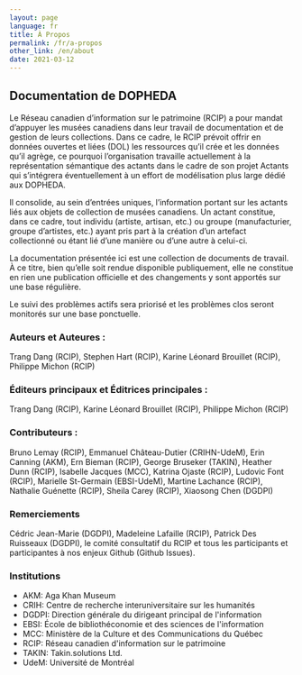 ```yaml
---
layout: page
language: fr
title: À Propos
permalink: /fr/a-propos
other_link: /en/about
date: 2021-03-12
---
```

<!-- [Version française](#documentation-du-modele-collections) -->

## Documentation de DOPHEDA

Le Réseau canadien d’information sur le patrimoine (RCIP) a pour mandat d’appuyer les musées canadiens dans leur travail de documentation et de gestion de leurs collections. Dans ce cadre, le RCIP prévoit offrir en données ouvertes et liées (DOL) les ressources qu’il crée et les données qu’il agrège, ce pourquoi l’organisation travaille actuellement à la représentation sémantique des actants dans le cadre de son projet Actants qui s’intégrera éventuellement à un effort de modélisation plus large dédié aux DOPHEDA. 

Il consolide, au sein d’entrées uniques, l’information portant sur les actants liés aux objets de collection de musées canadiens. Un actant constitue, dans ce cadre, tout individu (artiste, artisan, etc.) ou groupe (manufacturier, groupe d’artistes, etc.) ayant pris part à la création d’un artefact collectionné ou étant lié d’une manière ou d’une autre à celui-ci. 

La documentation présentée ici est une collection de documents de travail. À ce titre, bien qu’elle soit rendue disponible publiquement, elle  ne constitue en rien une publication officielle et des changements y sont apportés sur une base régulière. 

Le suivi des problèmes actifs sera priorisé et les problèmes clos seront monitorés sur une base ponctuelle. 

### Auteurs et Auteures :

Trang Dang (RCIP), Stephen Hart (RCIP), Karine Léonard Brouillet (RCIP), Philippe Michon (RCIP)

### Éditeurs principaux et Éditrices principales : 

Trang Dang (RCIP), Karine Léonard Brouillet (RCIP), Philippe Michon (RCIP)

### Contributeurs : 

Bruno Lemay (RCIP), Emmanuel Château-Dutier (CRIHN-UdeM), Erin Canning (AKM), Ern Bieman (RCIP), George Bruseker (TAKIN), Heather Dunn (RCIP), Isabelle Jacques (MCC), Katrina Ojaste (RCIP), Ludovic Font (RCIP),  Marielle St-Germain (EBSI-UdeM), Martine Lachance (RCIP), Nathalie Guénette (RCIP), Sheila Carey (RCIP), Xiaosong Chen (DGDPI)

### Remerciements

Cédric Jean-Marie (DGDPI), Madeleine Lafaille (RCIP), Patrick Des Ruisseaux (DGDPI), le comité consultatif du RCIP et tous les participants et participantes à nos enjeux Github (Github Issues).

### Institutions

* AKM: Aga Khan Museum 
* CRIH: Centre de recherche interuniversitaire sur les humanités
* DGDPI: Direction générale du dirigeant principal de l'information 
* EBSI: École de bibliothéconomie et des sciences de l'information
* MCC: Ministère de la Culture et des Communications du Québec
* RCIP: Réseau canadien d'information sur le patrimoine  
* TAKIN: Takin.solutions Ltd.
* UdeM: Université de Montréal
